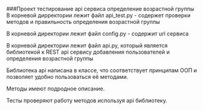 ###Проект тестирование api сервиса определение возрастной группы
В корневой дирректории лежит файл api_test.py - содержет проверки методов и правильность определения возрастной группы

В корневой директории лежит файл  config.py - содержит url сервиса 

В корневой директории лежит файл api.py, который является библиотекой к REST api сервису добавления пользователей и определения возрастной группы

Библиотека api написана в классе, что соответствует принципам ООП и позволяет удобно пользоваться её методами.

Методы имеют подродное описание.

Тесты проверяют работу методов используя api библиотеку.
